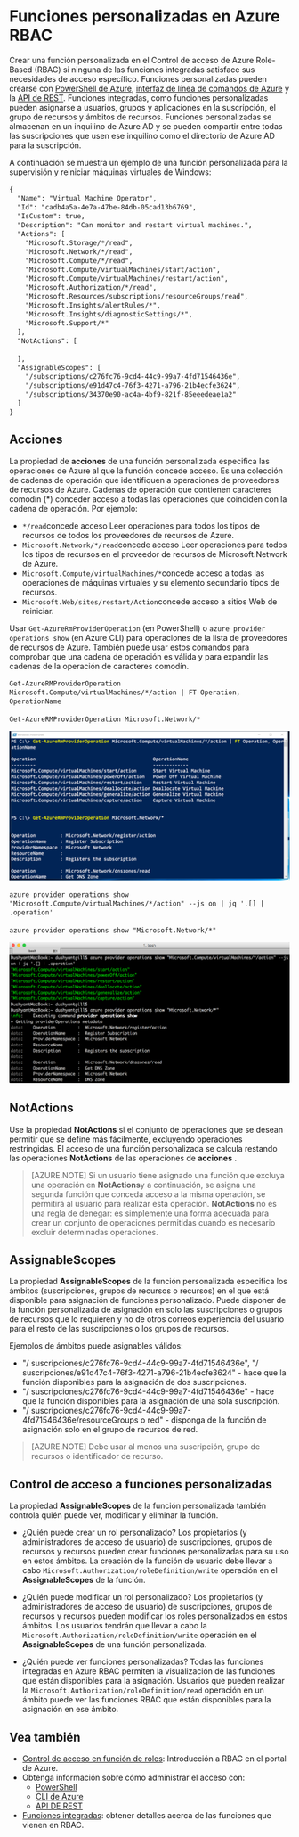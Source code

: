 <properties
    pageTitle="Funciones personalizadas en Azure RBAC | Microsoft Azure"
    description="Obtenga información sobre cómo definir funciones personalizadas con Control de acceso de Azure Role-Based para la administración de identidades más precisa en la suscripción de Azure."
    services="active-directory"
    documentationCenter=""
    authors="kgremban"
    manager="kgremban"
    editor=""/>

<tags
    ms.service="active-directory"
    ms.devlang="na"
    ms.topic="article"
    ms.tgt_pltfrm="na"
    ms.workload="identity"
    ms.date="07/25/2016"
    ms.author="kgremban"/>


# <a name="custom-roles-in-azure-rbac"></a>Funciones personalizadas en Azure RBAC


Crear una función personalizada en el Control de acceso de Azure Role-Based (RBAC) si ninguna de las funciones integradas satisface sus necesidades de acceso específico. Funciones personalizadas pueden crearse con [PowerShell de Azure](role-based-access-control-manage-access-powershell.md), [interfaz de línea de comandos de Azure](role-based-access-control-manage-access-azure-cli.md) y la [API de REST](role-based-access-control-manage-access-rest.md). Funciones integradas, como funciones personalizadas pueden asignarse a usuarios, grupos y aplicaciones en la suscripción, el grupo de recursos y ámbitos de recursos. Funciones personalizadas se almacenan en un inquilino de Azure AD y se pueden compartir entre todas las suscripciones que usen ese inquilino como el directorio de Azure AD para la suscripción.

A continuación se muestra un ejemplo de una función personalizada para la supervisión y reiniciar máquinas virtuales de Windows:

```
{
  "Name": "Virtual Machine Operator",
  "Id": "cadb4a5a-4e7a-47be-84db-05cad13b6769",
  "IsCustom": true,
  "Description": "Can monitor and restart virtual machines.",
  "Actions": [
    "Microsoft.Storage/*/read",
    "Microsoft.Network/*/read",
    "Microsoft.Compute/*/read",
    "Microsoft.Compute/virtualMachines/start/action",
    "Microsoft.Compute/virtualMachines/restart/action",
    "Microsoft.Authorization/*/read",
    "Microsoft.Resources/subscriptions/resourceGroups/read",
    "Microsoft.Insights/alertRules/*",
    "Microsoft.Insights/diagnosticSettings/*",
    "Microsoft.Support/*"
  ],
  "NotActions": [

  ],
  "AssignableScopes": [
    "/subscriptions/c276fc76-9cd4-44c9-99a7-4fd71546436e",
    "/subscriptions/e91d47c4-76f3-4271-a796-21b4ecfe3624",
    "/subscriptions/34370e90-ac4a-4bf9-821f-85eeedeae1a2"
  ]
}
```
## <a name="actions"></a>Acciones
La propiedad de **acciones** de una función personalizada especifica las operaciones de Azure al que la función concede acceso. Es una colección de cadenas de operación que identifiquen a operaciones de proveedores de recursos de Azure. Cadenas de operación que contienen caracteres comodín (\*) conceder acceso a todas las operaciones que coinciden con la cadena de operación. Por ejemplo:

-   `*/read`concede acceso Leer operaciones para todos los tipos de recursos de todos los proveedores de recursos de Azure.
-   `Microsoft.Network/*/read`concede acceso Leer operaciones para todos los tipos de recursos en el proveedor de recursos de Microsoft.Network de Azure.
-   `Microsoft.Compute/virtualMachines/*`concede acceso a todas las operaciones de máquinas virtuales y su elemento secundario tipos de recursos.
-   `Microsoft.Web/sites/restart/Action`concede acceso a sitios Web de reiniciar.

Usar `Get-AzureRmProviderOperation` (en PowerShell) o `azure provider operations show` (en Azure CLI) para operaciones de la lista de proveedores de recursos de Azure. También puede usar estos comandos para comprobar que una cadena de operación es válida y para expandir las cadenas de la operación de caracteres comodín.

```
Get-AzureRMProviderOperation Microsoft.Compute/virtualMachines/*/action | FT Operation, OperationName

Get-AzureRMProviderOperation Microsoft.Network/*
```

![Captura de pantalla de PowerShell: Get-AzureRMProviderOperation Microsoft.Compute/virtualMachines/*/action | Operación de FT, OperationName](./media/role-based-access-control-configure/1-get-azurermprovideroperation-1.png)

```
azure provider operations show "Microsoft.Compute/virtualMachines/*/action" --js on | jq '.[] | .operation'

azure provider operations show "Microsoft.Network/*"
```

![Presentación de Azure CLI captura de pantalla - azure proveedor operaciones "Microsoft.Compute/virtualMachines/\*/Action" ](./media/role-based-access-control-configure/1-azure-provider-operations-show.png)

## <a name="notactions"></a>NotActions
Use la propiedad **NotActions** si el conjunto de operaciones que se desean permitir que se define más fácilmente, excluyendo operaciones restringidas. El acceso de una función personalizada se calcula restando las operaciones **NotActions** de las operaciones de **acciones** .

> [AZURE.NOTE] Si un usuario tiene asignado una función que excluya una operación en **NotActions**y a continuación, se asigna una segunda función que conceda acceso a la misma operación, se permitirá al usuario para realizar esta operación. **NotActions** no es una regla de denegar: es simplemente una forma adecuada para crear un conjunto de operaciones permitidas cuando es necesario excluir determinadas operaciones.

## <a name="assignablescopes"></a>AssignableScopes
La propiedad **AssignableScopes** de la función personalizada especifica los ámbitos (suscripciones, grupos de recursos o recursos) en el que está disponible para asignación de funciones personalizado. Puede disponer de la función personalizada de asignación en solo las suscripciones o grupos de recursos que lo requieren y no de otros correos experiencia del usuario para el resto de las suscripciones o los grupos de recursos.

Ejemplos de ámbitos puede asignables válidos:

-   "/ suscripciones/c276fc76-9cd4-44c9-99a7-4fd71546436e", "/ suscripciones/e91d47c4-76f3-4271-a796-21b4ecfe3624" - hace que la función disponibles para la asignación de dos suscripciones.
-   "/ suscripciones/c276fc76-9cd4-44c9-99a7-4fd71546436e" - hace que la función disponibles para la asignación de una sola suscripción.
-  "/ suscripciones/c276fc76-9cd4-44c9-99a7-4fd71546436e/resourceGroups o red" - disponga de la función de asignación solo en el grupo de recursos de red.

> [AZURE.NOTE] Debe usar al menos una suscripción, grupo de recursos o identificador de recurso.

## <a name="custom-roles-access-control"></a>Control de acceso a funciones personalizadas
La propiedad **AssignableScopes** de la función personalizada también controla quién puede ver, modificar y eliminar la función.

- ¿Quién puede crear un rol personalizado?
    Los propietarios (y administradores de acceso de usuario) de suscripciones, grupos de recursos y recursos pueden crear funciones personalizadas para su uso en estos ámbitos.
    La creación de la función de usuario debe llevar a cabo `Microsoft.Authorization/roleDefinition/write` operación en el **AssignableScopes** de la función.

- ¿Quién puede modificar un rol personalizado?
    Los propietarios (y administradores de acceso de usuario) de suscripciones, grupos de recursos y recursos pueden modificar los roles personalizados en estos ámbitos. Los usuarios tendrán que llevar a cabo la `Microsoft.Authorization/roleDefinition/write` operación en el **AssignableScopes** de una función personalizada.

- ¿Quién puede ver funciones personalizadas?
    Todas las funciones integradas en Azure RBAC permiten la visualización de las funciones que están disponibles para la asignación. Usuarios que pueden realizar la `Microsoft.Authorization/roleDefinition/read` operación en un ámbito puede ver las funciones RBAC que están disponibles para la asignación en ese ámbito.

## <a name="see-also"></a>Vea también
- [Control de acceso en función de roles](role-based-access-control-configure.md): Introducción a RBAC en el portal de Azure.
- Obtenga información sobre cómo administrar el acceso con:
    - [PowerShell](role-based-access-control-manage-access-powershell.md)
    - [CLI de Azure](role-based-access-control-manage-access-azure-cli.md)
    - [API DE REST](role-based-access-control-manage-access-rest.md)
- [Funciones integradas](role-based-access-built-in-roles.md): obtener detalles acerca de las funciones que vienen en RBAC.
